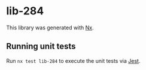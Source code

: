 # lib-284

This library was generated with [Nx](https://nx.dev).

## Running unit tests

Run `nx test lib-284` to execute the unit tests via [Jest](https://jestjs.io).
